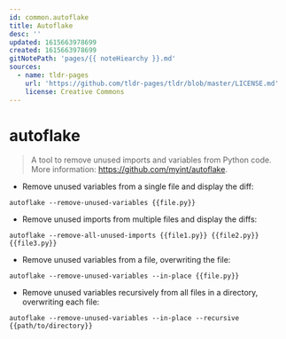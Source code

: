 ```yaml
---
id: common.autoflake
title: Autoflake
desc: ''
updated: 1615663978699
created: 1615663978699
gitNotePath: 'pages/{{ noteHiearchy }}.md'
sources:
  - name: tldr-pages
    url: 'https://github.com/tldr-pages/tldr/blob/master/LICENSE.md'
    license: Creative Commons
---
```

# autoflake

> A tool to remove unused imports and variables from Python code.
> More information: <https://github.com/myint/autoflake>.

- Remove unused variables from a single file and display the diff:

`autoflake --remove-unused-variables {{file.py}}`

- Remove unused imports from multiple files and display the diffs:

`autoflake --remove-all-unused-imports {{file1.py}} {{file2.py}} {{file3.py}}`

- Remove unused variables from a file, overwriting the file:

`autoflake --remove-unused-variables --in-place {{file.py}}`

- Remove unused variables recursively from all files in a directory, overwriting each file:

`autoflake --remove-unused-variables --in-place --recursive {{path/to/directory}}`

